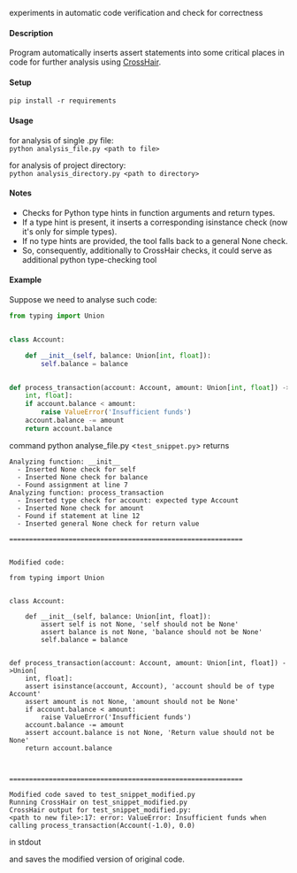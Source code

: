 experiments in automatic code verification and check for correctness  

#### Description  
Program automatically inserts assert statements into some critical places in code for further analysis using [CrossHair](https://github.com/pschanely/CrossHair).  
  
#### Setup  
`pip install -r requirements`

#### Usage  
for analysis of single .py file:  
`python analysis_file.py <path to file>`  
  
for analysis of project directory:  
`python analysis_directory.py <path to directory>`

#### Notes  
- Checks for Python type hints in function arguments and return types.  
- If a type hint is present, it inserts a corresponding isinstance check (now it's only for simple types).  
- If no type hints are provided, the tool falls back to a general None check.  
- So, consequently, additionally to CrossHair checks, it could serve as additional python type-checking tool  

#### Example  
Suppose we need to analyse such code:  
```python
from typing import Union


class Account:

    def __init__(self, balance: Union[int, float]):
        self.balance = balance


def process_transaction(account: Account, amount: Union[int, float]) ->Union[
    int, float]:
    if account.balance < amount:
        raise ValueError('Insufficient funds')
    account.balance -= amount
    return account.balance
```  
command python analyse_file.py <`test_snippet.py`>  returns  
```
Analyzing function: __init__
  - Inserted None check for self
  - Inserted None check for balance
  - Found assignment at line 7
Analyzing function: process_transaction
  - Inserted type check for account: expected type Account
  - Inserted None check for amount
  - Found if statement at line 12
  - Inserted general None check for return value

===========================================================


Modified code:

from typing import Union


class Account:

    def __init__(self, balance: Union[int, float]):
        assert self is not None, 'self should not be None'
        assert balance is not None, 'balance should not be None'
        self.balance = balance


def process_transaction(account: Account, amount: Union[int, float]) ->Union[
    int, float]:
    assert isinstance(account, Account), 'account should be of type Account'
    assert amount is not None, 'amount should not be None'
    if account.balance < amount:
        raise ValueError('Insufficient funds')
    account.balance -= amount
    assert account.balance is not None, 'Return value should not be None'
    return account.balance



===========================================================

Modified code saved to test_snippet_modified.py
Running CrossHair on test_snippet_modified.py
CrossHair output for test_snippet_modified.py:
<path to new file>:17: error: ValueError: Insufficient funds when calling process_transaction(Account(-1.0), 0.0)
```  

in stdout 

and saves the modified version of original code.
